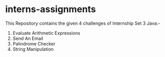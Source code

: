 # interns-assignments

This Repository contains the given 4 challenges of Internship Set 3 Java:-

1. Evaluate Arithmetic Expressions
2. Send An Email
3. Palindrome Checker
4. String Manipulation